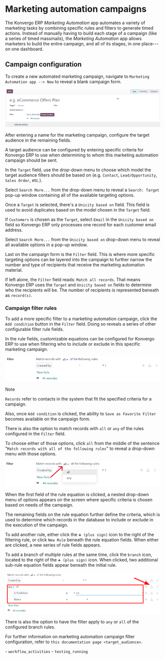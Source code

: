 # Marketing automation campaigns

The Konvergo ERP *Marketing Automation* app automates a variety of marketing
tasks by combining specific rules and filters to generate timed actions.
Instead of manually having to build each stage of a campaign (like a
series of timed massmails), the *Marketing Automation* app allows
marketers to build the entire campaign, and all of its stages, in one
place---on one dashboard.

## Campaign configuration

To create a new automated marketing campaign, navigate to
`Marketing Automation app
--> New` to reveal a blank campaign form.

<img src="first_campaign/blank-marketing-campaign-form.png"
class="align-center"
alt="A blank marketing automation campaign form in Konvergo ERP Marketing Automation application." />

After entering a name for the marketing campaign, configure the target
audience in the remaining fields.

A target audience can be configured by entering specific criteria for
Konvergo ERP to use when determining to whom this marketing automation campaign
should be sent.

In the `Target` field, use the drop-down menu to choose which model the
target audience filters should be based on (e.g. `Contact`,
`Lead/Opportunity`, `Sales Order`, etc.).

Select `Search More...` from the drop-down menu to reveal a
`Search: Target` pop-up window containing all of the available targeting
options.

Once a `Target` is selected, there's a `Unicity based on` field. This
field is used to avoid duplicates based on the model chosen in the
`Target` field.

<div class="example">

If `Customers` is chosen as the `Target`, select `Email` in the
`Unicity based on` field so Konvergo ERP only processes one record for each
customer email address.

</div>

Select `Search More...` from the `Unicity based on` drop-down menu to
reveal all available options in a pop-up window.

Last on the campaign form is the `Filter` field. This is where more
specific targeting options can be layered into the campaign to further
narrow the number and type of recipients that receive the marketing
automation material.

If left alone, the `Filter` field reads: `Match all records`. That means
Konvergo ERP uses the `Target` and `Unicity based on` fields to determine who
the recipients will be. The number of recipients is represented beneath
as `record(s)`.

### Campaign filter rules

To add a more specific filter to a marketing automation campaign, click
the `Add
condition` button in the `Filter` field. Doing so reveals a series of
other configurable filter rule fields.

In the rule fields, customizable equations can be configured for Konvergo ERP to
use when filtering who to include or exclude in this specific marketing
campaign.

<img src="first_campaign/filter-node-equation-fields.png"
class="align-center"
alt="How the filter rule equation fields look in Konvergo ERP Marketing Automation campaigns." />

> [!NOTE]
> `Records` refer to contacts in the system that fit the specified
> criteria for a campaign.

Also, once `Add condition` is clicked, the ability to
`Save as Favorite Filter` becomes available on the campaign form.

There is also the option to match records with `all` or `any` of the
rules configured in the `Filter` field.

To choose either of those options, click `all` from the middle of the
sentence "`Match records with all of the following rules`" to reveal a
drop-down menu with those options.

<img src="first_campaign/match-all-any-rules-drop-down.png"
class="align-center"
alt="Match records with all or any of the rules in Filter field for marketing campaigns." />

When the first field of the rule equation is clicked, a nested drop-down
menu of options appears on the screen where specific criteria is chosen
based on needs of the campaign.

The remaining fields on the rule equation further define the criteria,
which is used to determine which records in the database to include or
exclude in the execution of the campaign.

To add another rule, either click the `➕ (plus sign)` icon to the right
of the filtering rule, or click `New Rule` beneath the rule equation
fields. When either are clicked, a new series of rule fields appears.

To add a branch of multiple rules at the same time, click the `branch`
icon, located to the right of the `➕ (plus sign)` icon. When clicked,
two additional sub-rule equation fields appear beneath the initial rule.

<img src="first_campaign/rule-branch-filter-sample.png"
class="align-center"
alt="Sample of how the rule branches look in the filter section of a marketing campaign." />

There is also the option to have the filter apply to `any` or `all` of
the configured branch rules.

For further information on marketing automation campaign filter
configuration, refer to `this
documentation page <target_audience>`.

<div class="seealso">

\- `workflow_activities` - `testing_running`

</div>
